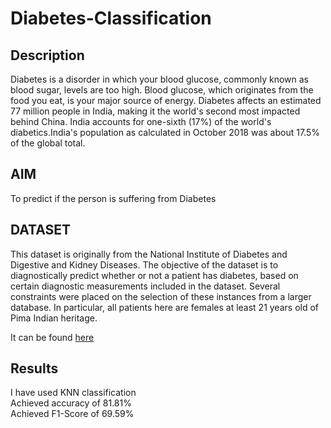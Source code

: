 # Diabetes-Classification

## Description
Diabetes is a disorder in which your blood glucose, commonly known as blood sugar, levels are too high. Blood glucose, which originates from the food you eat, is your major source of energy. Diabetes affects an estimated 77 million people in India, making it the world's second most impacted behind China. India accounts for one-sixth (17%) of the world's diabetics.India's population as calculated in October 2018 was about 17.5% of the global total.

## AIM
To predict if the person is suffering from Diabetes

## DATASET
This dataset is originally from the National Institute of Diabetes and Digestive and Kidney Diseases. The objective of the dataset is to diagnostically predict whether or not a patient has diabetes, based on certain diagnostic measurements included in the dataset. Several constraints were placed on the selection of these instances from a larger database. In particular, all patients here are females at least 21 years old of Pima Indian heritage.

It can be found [here](https://www.kaggle.com/uciml/pima-indians-diabetes-database)

## Results
I have used KNN classification <br/>
Achieved  accuracy of 81.81%
<br/>
Achieved F1-Score of 69.59%

